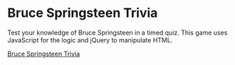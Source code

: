 # Bruce Springsteen Trivia

Test your knowledge of Bruce Springsteen in a timed quiz. This game uses JavaScript for the logic and jQuery to manipulate HTML.

[Bruce Springsteen Trivia](https://minnesotanice.github.io/TriviaGame/)
